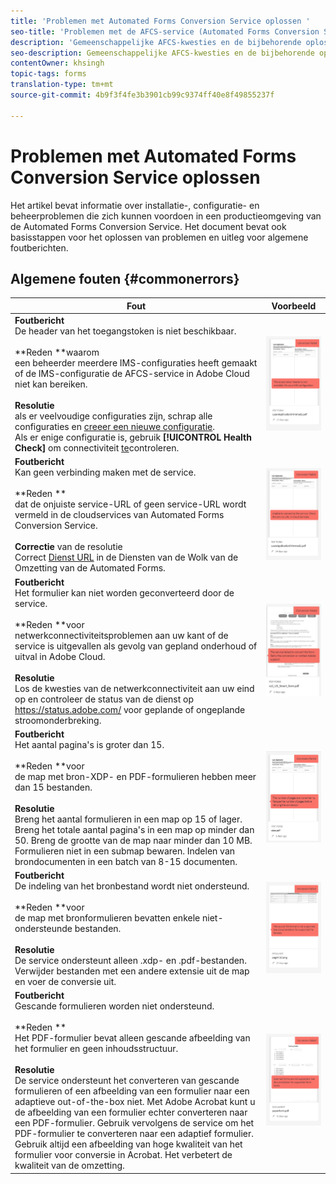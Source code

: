 ```yaml
---
title: 'Problemen met Automated Forms Conversion Service oplossen '
seo-title: 'Problemen met de AFCS-service (Automated Forms Conversion Service) oplossen '
description: 'Gemeenschappelijke AFCS-kwesties en de bijbehorende oplossingen '
seo-description: Gemeenschappelijke AFCS-kwesties en de bijbehorende oplossingen
contentOwner: khsingh
topic-tags: forms
translation-type: tm+mt
source-git-commit: 4b9f3f4fe3b3901cb99c9374ff40e8f49855237f

---
```



# Problemen met Automated Forms Conversion Service oplossen


Het artikel bevat informatie over installatie-, configuratie- en beheerproblemen die zich kunnen voordoen in een productieomgeving van de Automated Forms Conversion Service. Het document bevat ook basisstappen voor het oplossen van problemen en uitleg voor algemene foutberichten.

## Algemene fouten {#commonerrors}

| Fout | Voorbeeld |
|--- |--- |
| **Foutbericht**<br> De header van het toegangstoken is niet beschikbaar. <br><br>**Reden **waarom<br>een beheerder meerdere IMS-configuraties heeft gemaakt of de IMS-configuratie de AFCS-service in Adobe Cloud niet kan bereiken.<br><br>**Resolutie**<br> als er veelvoudige configuraties zijn, schrap alle configuraties en [creeer een nieuwe configuratie](configure-service.md#obtainpubliccertificates). <br> Als er enige configuratie is, gebruik **[!UICONTROL Health Check]** om connectiviteit [te](configure-service.md#createintegrationoption)controleren. | ![De header van het toegangstoken is niet beschikbaar](assets/invalid-ims-configuration.png) |
| **Foutbericht** <br> Kan geen verbinding maken met de service.  <br><br>**Reden **<br>dat de onjuiste service-URL of geen service-URL wordt vermeld in de cloudservices van Automated Forms Conversion Service.<br><br>**Correctie** van de resolutie <br> Correct [Dienst URL](configure-service.md#configure-the-cloud-service) in de Diensten van de Wolk van de Omzetting van de Automated Forms. | ![Kan geen verbinding maken met de service.](assets/wrong-endpoint-configured.png) |
| **Foutbericht**<br> Het formulier kan niet worden geconverteerd door de service.  <br><br>**Reden **voor<br>netwerkconnectiviteitsproblemen aan uw kant of de service is uitgevallen als gevolg van gepland onderhoud of uitval in Adobe Cloud.<br><br>**Resolutie**<br> Los de kwesties van de netwerkconnectiviteit aan uw eind op en controleer de status van de dienst op https://status.adobe.com/ voor geplande of ongeplande stroomonderbreking. | ![Kan geen verbinding maken met de service.](assets/service-failure.png) |
| **Foutbericht**<br> Het aantal pagina&#39;s is groter dan 15.  <br><br>**Reden **voor<br>de map met bron-XDP- en PDF-formulieren hebben meer dan 15 bestanden.<br><br>**Resolutie**<br> Breng het aantal formulieren in een map op 15 of lager. Breng het totale aantal pagina&#39;s in een map op minder dan 50. Breng de grootte van de map naar minder dan 10 MB. Formulieren niet in een submap bewaren. Indelen van brondocumenten in een batch van 8-15 documenten. | ![Kan geen verbinding maken met de service.](assets/number-of-pages.png) |
| **Foutbericht**<br> De indeling van het bronbestand wordt niet ondersteund.  <br><br>**Reden **voor<br>de map met bronformulieren bevatten enkele niet-ondersteunde bestanden.<br><br>**Resolutie**<br> De service ondersteunt alleen .xdp- en .pdf-bestanden. Verwijder bestanden met een andere extensie uit de map en voer de conversie uit. | ![Kan geen verbinding maken met de service.](assets/unsupported-file-formats.png) |
| **Foutbericht** <br> Gescande formulieren worden niet ondersteund.  <br><br>**Reden **<br>Het PDF-formulier bevat alleen gescande afbeelding van het formulier en geen inhoudsstructuur.<br><br>**Resolutie**<br> De service ondersteunt het converteren van gescande formulieren of een afbeelding van een formulier naar een adaptieve out-of-the-box niet. Met Adobe Acrobat kunt u de afbeelding van een formulier echter converteren naar een PDF-formulier. Gebruik vervolgens de service om het PDF-formulier te converteren naar een adaptief formulier. Gebruik altijd een afbeelding van hoge kwaliteit van het formulier voor conversie in Acrobat. Het verbetert de kwaliteit van de omzetting. | ![Kan geen verbinding maken met de service.](assets/scanned-forms-error.png) |